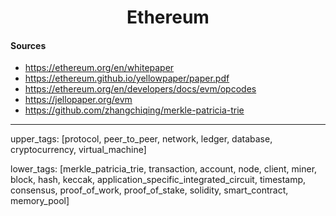 <h1 align="center">Ethereum</h1>

#### Sources

- <https://ethereum.org/en/whitepaper>
- <https://ethereum.github.io/yellowpaper/paper.pdf>
- <https://ethereum.org/en/developers/docs/evm/opcodes>
- <https://jellopaper.org/evm>
- <https://github.com/zhangchiqing/merkle-patricia-trie>

---
upper_tags: [protocol, peer_to_peer, network, ledger, database, cryptocurrency, virtual_machine]

lower_tags: [merkle_patricia_trie, transaction, account, node, client, miner, block, hash, keccak, application_specific_integrated_circuit, timestamp, consensus, proof_of_work, proof_of_stake, solidity, smart_contract, memory_pool]
